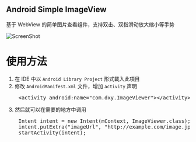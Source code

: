 Android Simple ImageView
------------------------

基于 WebView 的简单图片查看组件，支持双击、双指滑动放大缩小等手势

![ScreenShot](http://pic.yupoo.com/feelinglucky/BJfpUYau/medium.jpg)

使用方法
========

1. 在 IDE 中以 `Android Library Project` 形式載入此項目
2. 修改 `AndroidManifest.xml` 文件，增加 `activity` 声明

<pre>
    &lt;activity android:name="com.dxy.ImageViewer"&gt;&lt;/activity&gt;
</pre>

3. 然后就可以在需要的地方中调用

<pre>
    Intent intent = new Intent(mContext, ImageViewer.class);    
    intent.putExtra("imageUrl", "http://example.com/image.jpg");
    startActivity(intent);
</pre>
   
